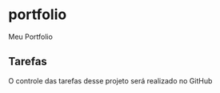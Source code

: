 # portfolio
Meu Portfolio 

## Tarefas
O controle das tarefas desse projeto será realizado no GitHub
